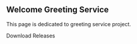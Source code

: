 ## Welcome Greeting Service

This page is dedicated to greeting service project.

Download Releases


